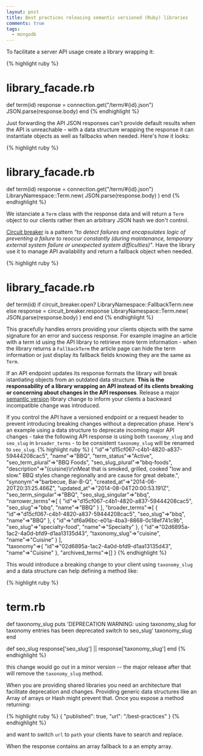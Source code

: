 ```yaml
---
layout: post
title: Best practices releasing semantic versioned (Ruby) libraries
comments: true
tags:
  - mongodb
---
```



To facilitate a server API usage create a library wrapping it:

{% highlight ruby %}
# library_facade.rb
def term(id)
  response = connection.get("/term/#{id}.json")
  JSON.parse(response.body)
end
{% endhighlight %}

Just forwarding the API JSON responses can't provide default results when the API is unreachable - with a data structure wrapping the response it can instantiate objects as well as fallbacks when needed. Here's how it looks:

{% highlight ruby %}
# library_facade.rb
def term(id)
  response = connection.get("/term/#{id}.json")
  LibraryNamespace::Term.new( JSON.parse(response.body) )
end
{% endhighlight %}

We istanciate a `Term` class with the response data and will return a `Term` object to our clients rather then an arbitrary JSON hash we don't control.

[Circuit breaker](http://martinfowler.com/bliki/CircuitBreaker.html) is a pattern *"to detect failures and encapsulates logic of preventing a failure to reoccur constantly (during maintenance, temporary external system failure or unexpected system difficulties)"*. Have the library use it to manage API availability and return a fallback object when needed.


{% highlight ruby %}
# library_facade.rb
def term(id)
  if circuit_breaker.open?
    LibraryNamespace::FallbackTerm.new
  else
    response = circuit_breaker.response
    LibraryNamespace::Term.new( JSON.parse(response.body) )
  end
end
{% endhighlight %}

This gracefully handles errors providing your clients objects with the same signature for an error and success response. For example imagine an article with a term id using the API library to retirieve more term information - when the library returns a `FallbackTerm` the article page can hide the term information or just display its fallback fields knowing they are the same as `Term`.


If an API endpoint updates its response formats the library will break istantiating objects from an outdated data structure. **This is the responsability of a library wrapping an API instead of its clients breaking or concerning about changes in the API responses**. Release a major [semantic version](http://semver.org/) library change to inform your clients a backward incompatible change was introduced.

If you control the API have a versioned endpoint or a request header to prevent introducing breaking changes without a deprecation phase. Here's an example using a data structure to deprecate incoming major API changes - take the following API response is using both `taxonomy_slug` and `seo_slug` in `broader_terms` - to be consistent `taxonomy_slug` will be renamed to `seo_slug`. 
{% highlight ruby %}
{
    "id"=>"d15cf067-c4b1-4820-a837-59444208cac5",
    "name"=>"BBQ",
    "term_status"=>"Active",
    "seo_term_plural"=>"BBQ Foods",
    "seo_slug_plural"=>"bbq-foods",
    "description"=>"(cuisine)\r\nMeat that is smoked, grilled, cooked \"low and slow.\" BBQ styles change regionally and are cause for great debate.",
    "synonym"=>"barbecue, Bar-B-Q",
    "created_at"=>"2014-06-20T20:31:25.466Z",
    "updated_at"=>"2014-08-04T20:00:53.191Z",
    "seo_term_singular"=>"BBQ",
    "seo_slug_singular"=>"bbq",
    "narrower_terms"=>[
      {
        "id"=>"d15cf067-c4b1-4820-a837-59444208cac5",
        "seo_slug"=>"bbq",
        "name"=>"BBQ"
      }
    ],
      "broader_terms"=>[
        {
          "id"=>"d15cf067-c4b1-4820-a837-59444208cac5",
          "seo_slug"=>"bbq",
          "name"=>"BBQ"
        },
      {
        "id"=>"df6a96bc-e01a-4ba3-8868-0c18ef741c9b",
        "seo_slug"=>"specialty-food",
        "name"=>"Specialty"
      },
      {
        "id"=>"02d6895a-1ac2-4a0d-bfd9-d1aa13135d43",
        "taxonomy_slug"=>"cuisine",
        "name"=>"Cuisine"
      }
      ],  
    "taxonomy"=>{
      "id"=>"02d6895a-1ac2-4a0d-bfd9-d1aa13135d43", "name"=>"Cuisine"
    },
    "archived_terms"=>[]
  }
{% endhighlight %}

This would introduce a breaking change to your client using `taxonomy_slug` and a data structure can help defining a method like:

{% highlight ruby %}
# term.rb
def taxonomy_slug
  puts 'DEPRECATION WARNING: using taxonomy_slug for taxonomy entries has been deprecated switch to seo_slug'
  taxonomy_slug
end

def seo_slug
  response['seo_slug'] || response['taxonomy_slug']
end
{% endhighlight %}

this change would go out in a minor version -- the major release after that will remove the `taxonomy_slug` method.

When you are providing shared libraries you need an architecture that facilitate deprecation and changes. Providing generic data structures like an Array of arrays or Hash might prevent that. Once you expose a method returning:

{% highlight ruby %}
{ "published": true, "url": "/best-practices" }
{% endhighlight %}

and want to switch `url` to `path` your clients have to search and replace.

When the response contains an array fallback to a an empty array.

